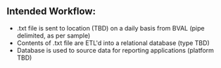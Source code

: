 



## Intended Workflow:
  - .txt file is sent to location (TBD) on a daily basis from BVAL (pipe delimited, as per sample)
  - Contents of .txt file are ETL'd into a relational database (type TBD) 
  - Database is used to source data for reporting applications (platform TBD)
